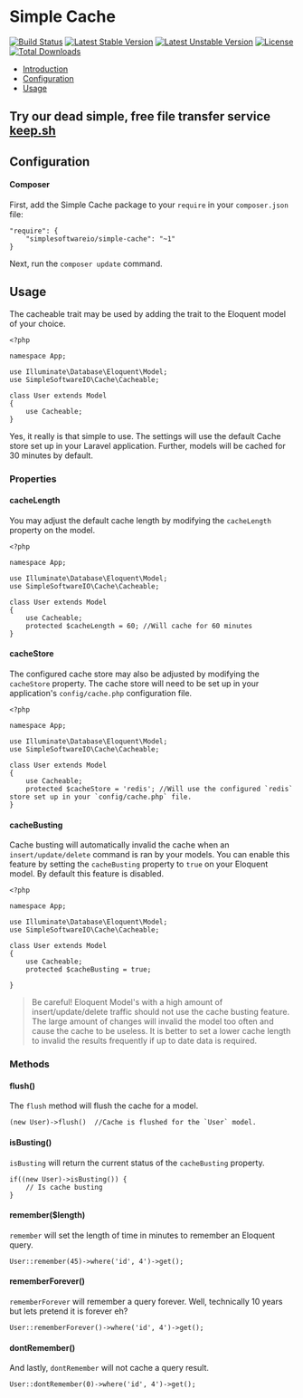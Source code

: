 Simple Cache
========================

[![Build Status](https://travis-ci.org/SimpleSoftwareIO/simple-cache.svg?branch=master)](https://travis-ci.org/SimpleSoftwareIO/simple-cache)
[![Latest Stable Version](https://poser.pugx.org/simplesoftwareio/simple-cache/v/stable.svg)](https://packagist.org/packages/simplesoftwareio/simple-cache)
[![Latest Unstable Version](https://poser.pugx.org/simplesoftwareio/simple-cache/v/unstable.svg)](https://packagist.org/packages/simplesoftwareio/simple-cache)
[![License](https://poser.pugx.org/simplesoftwareio/simple-cache/license.svg)](https://packagist.org/packages/simplesoftwareio/simple-cache)
[![Total Downloads](https://poser.pugx.org/simplesoftwareio/simple-cache/downloads.svg)](https://packagist.org/packages/simplesoftwareio/simple-cache)

- [Introduction](#docs-introduction)
- [Configuration](#docs-configuration)
- [Usage](#docs-usage)

## Try our dead simple, free file transfer service [keep.sh](https://keep.sh)

<a id="docs-configuration"></a>
## Configuration

#### Composer

First, add the Simple Cache package to your `require` in your `composer.json` file:

	"require": {
		"simplesoftwareio/simple-cache": "~1"
	}

Next, run the `composer update` command.  

<a id="docs-usage"></a>
## Usage

The cacheable trait may be used by adding the trait to the Eloquent model of your choice.

    <?php
    
    namespace App;
    
    use Illuminate\Database\Eloquent\Model;
    use SimpleSoftwareIO\Cache\Cacheable;
    
    class User extends Model
    {
        use Cacheable;
    }

Yes, it really is that simple to use.  The settings will use the default Cache store set up in your Laravel application.  Further, models will be cached for 30 minutes by default.

### Properties

#### cacheLength

You may adjust the default cache length by modifying the `cacheLength` property on the model.

    <?php
    
    namespace App;
    
    use Illuminate\Database\Eloquent\Model;
    use SimpleSoftwareIO\Cache\Cacheable;
    
    class User extends Model
    {
        use Cacheable;
        protected $cacheLength = 60; //Will cache for 60 minutes
    }
    
#### cacheStore

The configured cache store may also be adjusted by modifying the `cacheStore` property.  The cache store will need to be set up in your application's `config/cache.php` configuration file.

    <?php
    
    namespace App;
    
    use Illuminate\Database\Eloquent\Model;
    use SimpleSoftwareIO\Cache\Cacheable;
    
    class User extends Model
    {
        use Cacheable;
        protected $cacheStore = 'redis'; //Will use the configured `redis` store set up in your `config/cache.php` file.
    }
    
#### cacheBusting

Cache busting will automatically invalid the cache when an `insert/update/delete` command is ran by your models.  You can enable this feature by setting the `cacheBusting` property to `true` on your Eloquent model.  By default this feature is disabled.

    <?php
    
    namespace App;
    
    use Illuminate\Database\Eloquent\Model;
    use SimpleSoftwareIO\Cache\Cacheable;
    
    class User extends Model
    {
        use Cacheable;
        protected $cacheBusting = true;
    
    }
    
>Be careful!  Eloquent Model's with a high amount of insert/update/delete traffic should not use the cache busting feature.  The large amount of changes will invalid the model too often and cause the cache to be useless.  It is better to set a lower cache length to invalid the results frequently if up to date data is required.

### Methods

#### flush()

The `flush` method will flush the cache for a model.

    (new User)->flush()  //Cache is flushed for the `User` model.

#### isBusting()

`isBusting` will return the current status of the `cacheBusting` property.

    if((new User)->isBusting()) {
        // Is cache busting
    }
    
#### remember($length)

`remember` will set the length of time in minutes to remember an Eloquent query.

    User::remember(45)->where('id', 4')->get();
    
#### rememberForever()

`rememberForever` will remember a query forever.  Well, technically 10 years but lets pretend it is forever eh?

    User::rememberForever()->where('id', 4')->get();
    
#### dontRemember()

And lastly, `dontRemember` will not cache a query result.

    User::dontRemember(0)->where('id', 4')->get();
